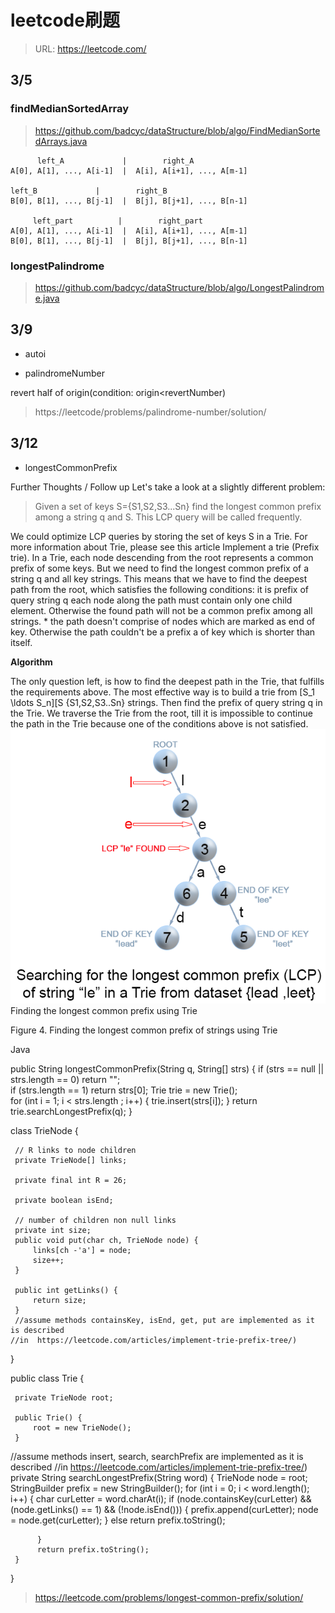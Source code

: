 # leetcode刷题

> URL: https://leetcode.com/

## 3/5 

### findMedianSortedArray 
> https://github.com/badcyc/dataStructure/blob/algo/FindMedianSortedArrays.java

          left_A             |        right_A
    A[0], A[1], ..., A[i-1]  |  A[i], A[i+1], ..., A[m-1]

    left_B             |        right_B
    B[0], B[1], ..., B[j-1]  |  B[j], B[j+1], ..., B[n-1]

         left_part          |        right_part
    A[0], A[1], ..., A[i-1]  |  A[i], A[i+1], ..., A[m-1]
    B[0], B[1], ..., B[j-1]  |  B[j], B[j+1], ..., B[n-1]
 
### longestPalindrome 
> https://github.com/badcyc/dataStructure/blob/algo/LongestPalindrome.java
    
    
## 3/9

- autoi

- palindromeNumber

revert half of origin(condition: origin<revertNumber)
> https://leetcode/problems/palindrome-number/solution/


## 3/12
- longestCommonPrefix

 Further Thoughts / Follow up
 Let's take a look at a slightly different problem:
 
> Given a set of keys S={S1,S2,S3...Sn} find the longest common prefix 
among a string q and S. This LCP query will be called frequently.
 
 We could optimize LCP queries by storing the set of keys S in a Trie. For more information about Trie, please see this article Implement a trie (Prefix trie). In a Trie, each node descending from the root represents a common prefix of some keys. But we need to find the longest common prefix of a string q and all key strings. This means that we have to find the deepest path from the root, which satisfies the following conditions: it is prefix of query string q each node along the path must contain only one child element. Otherwise the found path will not be a common prefix among all strings. * the path doesn't comprise of nodes which are marked as end of key. Otherwise the path couldn't be a prefix a of key which is shorter than itself.
 
 **Algorithm**
 
 The only question left, is how to find the deepest path in the Trie, that fulfills the requirements above. The most effective way is to build a trie from [S_1 \ldots S_n][S
{S1,S2,S3..Sn} strings. Then find the prefix of query string q in the Trie. We traverse the Trie from the root, till it is impossible to continue the path in the Trie because one of the conditions above is not satisfied.
 ![pic1](img/1.png)
 Finding the longest common prefix using Trie
 
 Figure 4. Finding the longest common prefix of strings using Trie
 
 Java
 
 public String longestCommonPrefix(String q, String[] strs) {
     if (strs == null || strs.length == 0)
          return "";  
     if (strs.length == 1)
          return strs[0];
     Trie trie = new Trie();      
     for (int i = 1; i < strs.length ; i++) {
         trie.insert(strs[i]);
     }
     return trie.searchLongestPrefix(q);
 }
 
 class TrieNode {
 
     // R links to node children
     private TrieNode[] links;
 
     private final int R = 26;
 
     private boolean isEnd;
 
     // number of children non null links
     private int size;    
     public void put(char ch, TrieNode node) {
         links[ch -'a'] = node;
         size++;
     }
 
     public int getLinks() {
         return size;
     }
     //assume methods containsKey, isEnd, get, put are implemented as it is described
    //in  https://leetcode.com/articles/implement-trie-prefix-tree/)
 }
 
 public class Trie {
 
     private TrieNode root;
 
     public Trie() {
         root = new TrieNode();
     }
 
 //assume methods insert, search, searchPrefix are implemented as it is described
 //in  https://leetcode.com/articles/implement-trie-prefix-tree/)
     private String searchLongestPrefix(String word) {
         TrieNode node = root;
         StringBuilder prefix = new StringBuilder();
         for (int i = 0; i < word.length(); i++) {
             char curLetter = word.charAt(i);
             if (node.containsKey(curLetter) && (node.getLinks() == 1) && (!node.isEnd())) {
                 prefix.append(curLetter);
                 node = node.get(curLetter);
             }
             else
                 return prefix.toString();
 
          }
          return prefix.toString();
     }
 }


> https://leetcode.com/problems/longest-common-prefix/solution/